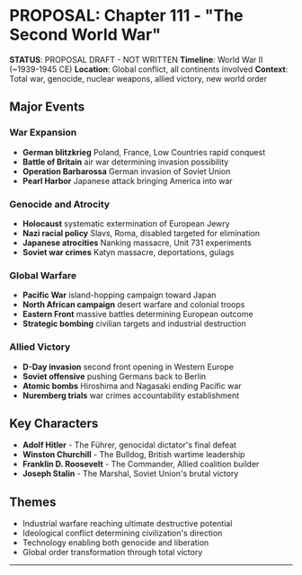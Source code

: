 # PROPOSAL: Chapter 111 - "The Second World War"

**STATUS**: PROPOSAL DRAFT - NOT WRITTEN
**Timeline**: World War II (~1939-1945 CE)
**Location**: Global conflict, all continents involved
**Context**: Total war, genocide, nuclear weapons, allied victory, new world order

## Major Events
### War Expansion
- **German blitzkrieg** Poland, France, Low Countries rapid conquest
- **Battle of Britain** air war determining invasion possibility
- **Operation Barbarossa** German invasion of Soviet Union
- **Pearl Harbor** Japanese attack bringing America into war

### Genocide and Atrocity
- **Holocaust** systematic extermination of European Jewry
- **Nazi racial policy** Slavs, Roma, disabled targeted for elimination
- **Japanese atrocities** Nanking massacre, Unit 731 experiments
- **Soviet war crimes** Katyn massacre, deportations, gulags

### Global Warfare
- **Pacific War** island-hopping campaign toward Japan
- **North African campaign** desert warfare and colonial troops
- **Eastern Front** massive battles determining European outcome
- **Strategic bombing** civilian targets and industrial destruction

### Allied Victory
- **D-Day invasion** second front opening in Western Europe
- **Soviet offensive** pushing Germans back to Berlin
- **Atomic bombs** Hiroshima and Nagasaki ending Pacific war
- **Nuremberg trials** war crimes accountability establishment

## Key Characters
- **Adolf Hitler** - The Führer, genocidal dictator's final defeat
- **Winston Churchill** - The Bulldog, British wartime leadership
- **Franklin D. Roosevelt** - The Commander, Allied coalition builder
- **Joseph Stalin** - The Marshal, Soviet Union's brutal victory

## Themes
- Industrial warfare reaching ultimate destructive potential
- Ideological conflict determining civilization's direction
- Technology enabling both genocide and liberation
- Global order transformation through total victory

---